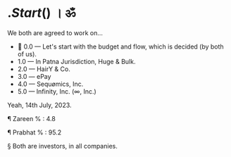 # $.Start ($) । ॐ
We both are agreed to work on...

 - 💯 0.0 — Let's start with the budget and flow, which is decided (by both of us).
 - 1.0 — In Patna Jurisdiction, Huge & Bulk.
 - 2.0 — HairY & Co.
 - 3.0 — ePay
 - 4.0 — Sequømics, Inc.
 - 5.0 — Infinity, Inc. (∞, Inc.) 

Yeah, 14th July, 2023.

¶ Zareen % : 4.8

¶ Prabhat % : 95.2

§ Both are investors, in all companies.

